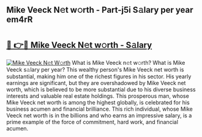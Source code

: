 ## Mike Veeck N𝚎t w𝚘rth - Part-j5i S𝚊lary per year em4rR

# <h2><a href="http://gc4cf4z.nevu.top/?p=Mike+Veeck">🔗 👉🔴 Mike Veeck N𝚎t w𝚘rth - S𝚊lary</a></h2>

[![Mike Veeck N𝚎t W𝚘rth](https://i.imgur.com/Oavwk0R.jpeg)](http://gc4cf4z.nevu.top/?p=Mike+Veeck)
What is Mike Veeck n𝚎t w𝚘rth? What is Mike Veeck s𝚊lary per year?
This wealthy person's Mike Veeck net worth is substantial, making him one of the richest figures in his sector. His yearly earnings are significant, but they are overshadowed by Mike Veeck net worth, which is believed to be more substantial due to his diverse business interests and valuable real estate holdings. This prosperous man, whose Mike Veeck net worth is among the highest globally, is celebrated for his business acumen and financial brilliance. This rich individual, whose Mike Veeck net worth is in the billions and who earns an impressive salary, is a prime example of the force of commitment, hard work, and financial acumen.
